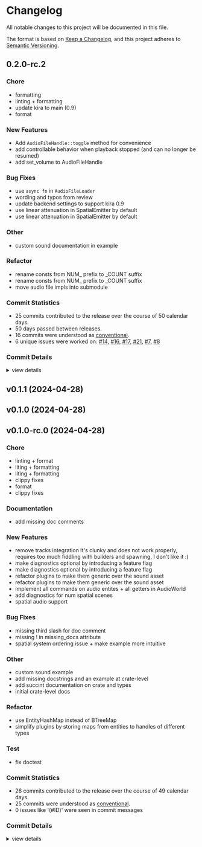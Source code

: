 # Changelog

All notable changes to this project will be documented in this file.

The format is based on [Keep a Changelog](https://keepachangelog.com/en/1.0.0/),
and this project adheres to [Semantic Versioning](https://semver.org/spec/v2.0.0.html).

## 0.2.0-rc.2

### Chore

 - <csr-id-fd0f1abb37698fb9f5bba94370378fa3083c17c2/> formatting
 - <csr-id-54d0eeaf839e7215afb0d1f579440551c48e2a62/> linting + formatting
 - <csr-id-743a7622a259ade966331f125b3bace501f808da/> update kira to main (0.9)
 - <csr-id-359093ac9e1e6e2f0151cfb99613bb6eadacbabd/> format

### New Features

 - <csr-id-bd71d8ea1d6719e9adda6c9a2ff0c32650a556c8/> Add `AudioFileHandle::toggle` method for convenience
 - <csr-id-3e52e51077f53f6f47e6ccced4e2882cc3218b3b/> add controllable behavior when playback stopped (and can no longer be resumed)
 - <csr-id-c4357184aa9cf17a32da0d103690d5379bae3c2c/> add set_volume to AudioFileHandle

### Bug Fixes

 - <csr-id-66ebc2312d6420b6941070c5e9a4ebae838ff794/> use `async fn` in `AudioFileLoader`
 - <csr-id-6bb722bb3a62e483efdca6b6bac9f0288fa6827c/> wording and typos from review
 - <csr-id-1718ec4dd076368b63e118edb9e6ec06fb41e607/> update backend settings to support kira 0.9
 - <csr-id-ad090adabafcc33d7e2bb5eeaa044adcca4e3b04/> use linear attenuation in SpatialEmitter by default
 - <csr-id-ee89f202ab401f12053945723aa528875f123025/> use linear attenuation in SpatialEmitter by default

### Other

 - <csr-id-8f3087cf9a1094cc13c472c82ec7c77fda191cbc/> custom sound documentation in example

### Refactor

 - <csr-id-d7579f2ab70e609c111bd4ffd6d3bba91f47b064/> rename consts from NUM_ prefix to _COUNT suffix
 - <csr-id-5a0e9278eae2a1c7c76f81647d494267afafc51f/> rename consts from NUM_ prefix to _COUNT suffix
 - <csr-id-2f45da39069e15f1a790572b085c346027b966c6/> move audio file impls into submodule

### Commit Statistics

<csr-read-only-do-not-edit/>

 - 25 commits contributed to the release over the course of 50 calendar days.
 - 50 days passed between releases.
 - 16 commits were understood as [conventional](https://www.conventionalcommits.org).
 - 6 unique issues were worked on: [#14](https://github.com/SolarLiner/bevy-kira-components/issues/14), [#16](https://github.com/SolarLiner/bevy-kira-components/issues/16), [#17](https://github.com/SolarLiner/bevy-kira-components/issues/17), [#21](https://github.com/SolarLiner/bevy-kira-components/issues/21), [#7](https://github.com/SolarLiner/bevy-kira-components/issues/7), [#8](https://github.com/SolarLiner/bevy-kira-components/issues/8)

### Commit Details

<csr-read-only-do-not-edit/>

<details><summary>view details</summary>

 * **[#14](https://github.com/SolarLiner/bevy-kira-components/issues/14)**
    - Add `AudioFileHandle::toggle` convenience method ([`1932421`](https://github.com/SolarLiner/bevy-kira-components/commit/19324217be7cfd74696b12ef8860eaa7f5d2c0c2))
 * **[#16](https://github.com/SolarLiner/bevy-kira-components/issues/16)**
    - Remove `Result<(), E>` from the API ([`93e56f1`](https://github.com/SolarLiner/bevy-kira-components/commit/93e56f18f1ca7b8db54416882d2a674ecad0a8f0))
 * **[#17](https://github.com/SolarLiner/bevy-kira-components/issues/17)**
    - Recreate `audio` and `decodable/custom_sound` examples from `bevy_audio` ([`81b696a`](https://github.com/SolarLiner/bevy-kira-components/commit/81b696a334c33a56f78bcb63c8de7d62fd67e931))
 * **[#21](https://github.com/SolarLiner/bevy-kira-components/issues/21)**
    - Update to Bevy 0.14.0-rc.2 ([`32068fe`](https://github.com/SolarLiner/bevy-kira-components/commit/32068fe39348b4b2f3e011c3a69e3e6573a5f480))
 * **[#7](https://github.com/SolarLiner/bevy-kira-components/issues/7)**
    - Rename consts from NUM_ prefix to _COUNT suffix ([`d7579f2`](https://github.com/SolarLiner/bevy-kira-components/commit/d7579f2ab70e609c111bd4ffd6d3bba91f47b064))
 * **[#8](https://github.com/SolarLiner/bevy-kira-components/issues/8)**
    - Use linear attenuation in SpatialEmitter by default ([`ad090ad`](https://github.com/SolarLiner/bevy-kira-components/commit/ad090adabafcc33d7e2bb5eeaa044adcca4e3b04))
 * **Uncategorized**
    - Use `async fn` in `AudioFileLoader` ([`66ebc23`](https://github.com/SolarLiner/bevy-kira-components/commit/66ebc2312d6420b6941070c5e9a4ebae838ff794))
    - Formatting ([`fd0f1ab`](https://github.com/SolarLiner/bevy-kira-components/commit/fd0f1abb37698fb9f5bba94370378fa3083c17c2))
    - Custom sound documentation in example ([`8f3087c`](https://github.com/SolarLiner/bevy-kira-components/commit/8f3087cf9a1094cc13c472c82ec7c77fda191cbc))
    - Wording and typos from review ([`6bb722b`](https://github.com/SolarLiner/bevy-kira-components/commit/6bb722bb3a62e483efdca6b6bac9f0288fa6827c))
    - Linting + formatting ([`54d0eea`](https://github.com/SolarLiner/bevy-kira-components/commit/54d0eeaf839e7215afb0d1f579440551c48e2a62))
    - Update backend settings to support kira 0.9 ([`1718ec4`](https://github.com/SolarLiner/bevy-kira-components/commit/1718ec4dd076368b63e118edb9e6ec06fb41e607))
    - Update kira to main (0.9) ([`743a762`](https://github.com/SolarLiner/bevy-kira-components/commit/743a7622a259ade966331f125b3bace501f808da))
    - Format ([`359093a`](https://github.com/SolarLiner/bevy-kira-components/commit/359093ac9e1e6e2f0151cfb99613bb6eadacbabd))
    - Add `AudioFileHandle::toggle` method for convenience ([`bd71d8e`](https://github.com/SolarLiner/bevy-kira-components/commit/bd71d8ea1d6719e9adda6c9a2ff0c32650a556c8))
    - Update src/spatial.rs ([`00be819`](https://github.com/SolarLiner/bevy-kira-components/commit/00be819acdf29dd7eae05063ab6c7c1bd3ce2403))
    - Use linear attenuation in SpatialEmitter by default ([`ee89f20`](https://github.com/SolarLiner/bevy-kira-components/commit/ee89f202ab401f12053945723aa528875f123025))
    - Rename consts from NUM_ prefix to _COUNT suffix ([`5a0e927`](https://github.com/SolarLiner/bevy-kira-components/commit/5a0e9278eae2a1c7c76f81647d494267afafc51f))
    - Merge pull request #9 from GitGhillie/audio-control-example ([`184780c`](https://github.com/SolarLiner/bevy-kira-components/commit/184780c7e986eb727f1ef3cac0c2e26f11bce535))
    - No_run on doc example ([`de68f8b`](https://github.com/SolarLiner/bevy-kira-components/commit/de68f8b173439eeb3837f314995c8d37ac4a207c))
    - :chore: formatting ([`f028768`](https://github.com/SolarLiner/bevy-kira-components/commit/f028768bb668735b3b183c5572241ceaf588f45f))
    - Add controllable behavior when playback stopped (and can no longer be resumed) ([`3e52e51`](https://github.com/SolarLiner/bevy-kira-components/commit/3e52e51077f53f6f47e6ccced4e2882cc3218b3b))
    - Move audio file impls into submodule ([`2f45da3`](https://github.com/SolarLiner/bevy-kira-components/commit/2f45da39069e15f1a790572b085c346027b966c6))
    - Add set_volume to AudioFileHandle ([`c435718`](https://github.com/SolarLiner/bevy-kira-components/commit/c4357184aa9cf17a32da0d103690d5379bae3c2c))
    - Merge pull request #3 from SolarLiner/release/0.1.1 ([`c67b5e8`](https://github.com/SolarLiner/bevy-kira-components/commit/c67b5e8866ffc47d3f4dcff841383d050d83a04f))
</details>

## v0.1.1 (2024-04-28)

## v0.1.0 (2024-04-28)

## v0.1.0-rc.0 (2024-04-28)

### Chore

 - <csr-id-b6e64ddea63a51254ed4f02d2b6127b8b1035bfe/> linting + format
 - <csr-id-64a30935c5875f213d76ab70e1357f0352602d5b/> liting + formatting
 - <csr-id-70fbdded7a3e66031425c69bccc5adf71d700db4/> liting + formatting
 - <csr-id-6f91bc8af5a099917ec45b4614aa3fbfd8260ac0/> clippy fixes
 - <csr-id-ad7dbf94352b4537fcf3a62fc0448edc0bd10770/> format
 - <csr-id-a2f3a979cda9c171782f877bc2681beb6bb12c57/> clippy fixes

### Documentation

 - <csr-id-a0a530c39929b8e3efcf8303911eb71c42e47589/> add missing doc comments

### New Features

 - <csr-id-3864d282a56dbe41ccc932bfd48dae479c2464e8/> remove tracks integration
   It's clunky and does not work properly, requires too much fiddling with builders and spawning, I don't like it :(
 - <csr-id-7ccaed59e698c0d7573d39e217f1dac4d1b1f52a/> make diagnostics optional by introducing a feature flag
 - <csr-id-40a9cf8e41eb79d58a162a6b017df4c6212313fa/> make diagnostics optional by introducing a feature flag
 - <csr-id-448694d5d446c852f4eaa688cc36cd78ba925b2b/> refactor plugins to make them generic over the sound asset
 - <csr-id-d54b649295617dbd625f22d978d6644d77b6b5da/> refactor plugins to make them generic over the sound asset
 - <csr-id-9cf11ce23b54ece421e8b9c699861f193da69085/> implement all commands on audio entites + all getters in AudioWorld
 - <csr-id-f2cddf07e947ed3551e6d304bf498b9a46520379/> add diagnostics for num spatial scenes
 - <csr-id-710c788e2d84673dc8886f931987b1c0094a9df6/> spatial audio support

### Bug Fixes

 - <csr-id-aba6fc83005e6ae5b384dd89740ab57bc0cb3b55/> missing third slash for doc comment
 - <csr-id-a8e2b69e33dee886e9262302abaa127c2dcc2b2b/> missing ! in missing_docs attribute
 - <csr-id-1b361488f66b5b5c1ecc52133298c8018547dd13/> spatial system ordering issue + make example more intuitive

### Other

 - <csr-id-415970c56598b36e0c5701578b4308fe3ccac4d9/> custom sound example
 - <csr-id-bdf1bce6bd58280199e795d818b701a07b537e08/> add missing docstrings and an example at crate-level
 - <csr-id-74924f76ff38c9cef5960a5800d7db0a59ceeaf0/> add succint documentation on crate and types
 - <csr-id-e65b6e853bd31aac94a089bd8276d8b2fdc2b509/> initial crate-level docs

### Refactor

 - <csr-id-e4777a76c8442eb6fb3b935585ac8bd34f1543f0/> use EntityHashMap instead of BTreeMap
 - <csr-id-953647b94863fd01436a13a46ed18f39a54e02ba/> simplify plugins by storing maps from entities to handles of different types

### Test

 - <csr-id-8b818f1de215c53e8ba5f79147608e529a2ee163/> fix doctest

### Commit Statistics

<csr-read-only-do-not-edit/>

 - 26 commits contributed to the release over the course of 49 calendar days.
 - 25 commits were understood as [conventional](https://www.conventionalcommits.org).
 - 0 issues like '(#ID)' were seen in commit messages

### Commit Details

<csr-read-only-do-not-edit/>

<details><summary>view details</summary>

 * **Uncategorized**
    - Missing third slash for doc comment ([`aba6fc8`](https://github.com/SolarLiner/bevy-kira-components/commit/aba6fc83005e6ae5b384dd89740ab57bc0cb3b55))
    - Remove tracks integration ([`3864d28`](https://github.com/SolarLiner/bevy-kira-components/commit/3864d282a56dbe41ccc932bfd48dae479c2464e8))
    - Add missing doc comments ([`a0a530c`](https://github.com/SolarLiner/bevy-kira-components/commit/a0a530c39929b8e3efcf8303911eb71c42e47589))
    - Missing ! in missing_docs attribute ([`a8e2b69`](https://github.com/SolarLiner/bevy-kira-components/commit/a8e2b69e33dee886e9262302abaa127c2dcc2b2b))
    - Make diagnostics optional by introducing a feature flag ([`7ccaed5`](https://github.com/SolarLiner/bevy-kira-components/commit/7ccaed59e698c0d7573d39e217f1dac4d1b1f52a))
    - Make diagnostics optional by introducing a feature flag ([`40a9cf8`](https://github.com/SolarLiner/bevy-kira-components/commit/40a9cf8e41eb79d58a162a6b017df4c6212313fa))
    - Custom sound example ([`415970c`](https://github.com/SolarLiner/bevy-kira-components/commit/415970c56598b36e0c5701578b4308fe3ccac4d9))
    - Fix doctest ([`8b818f1`](https://github.com/SolarLiner/bevy-kira-components/commit/8b818f1de215c53e8ba5f79147608e529a2ee163))
    - Linting + format ([`b6e64dd`](https://github.com/SolarLiner/bevy-kira-components/commit/b6e64ddea63a51254ed4f02d2b6127b8b1035bfe))
    - Add missing docstrings and an example at crate-level ([`bdf1bce`](https://github.com/SolarLiner/bevy-kira-components/commit/bdf1bce6bd58280199e795d818b701a07b537e08))
    - Refactor plugins to make them generic over the sound asset ([`448694d`](https://github.com/SolarLiner/bevy-kira-components/commit/448694d5d446c852f4eaa688cc36cd78ba925b2b))
    - Refactor plugins to make them generic over the sound asset ([`d54b649`](https://github.com/SolarLiner/bevy-kira-components/commit/d54b649295617dbd625f22d978d6644d77b6b5da))
    - Liting + formatting ([`64a3093`](https://github.com/SolarLiner/bevy-kira-components/commit/64a30935c5875f213d76ab70e1357f0352602d5b))
    - Add succint documentation on crate and types ([`74924f7`](https://github.com/SolarLiner/bevy-kira-components/commit/74924f76ff38c9cef5960a5800d7db0a59ceeaf0))
    - Implement all commands on audio entites + all getters in AudioWorld ([`9cf11ce`](https://github.com/SolarLiner/bevy-kira-components/commit/9cf11ce23b54ece421e8b9c699861f193da69085))
    - Initial crate-level docs ([`e65b6e8`](https://github.com/SolarLiner/bevy-kira-components/commit/e65b6e853bd31aac94a089bd8276d8b2fdc2b509))
    - Liting + formatting ([`70fbdde`](https://github.com/SolarLiner/bevy-kira-components/commit/70fbdded7a3e66031425c69bccc5adf71d700db4))
    - Use EntityHashMap instead of BTreeMap ([`e4777a7`](https://github.com/SolarLiner/bevy-kira-components/commit/e4777a76c8442eb6fb3b935585ac8bd34f1543f0))
    - Spatial system ordering issue + make example more intuitive ([`1b36148`](https://github.com/SolarLiner/bevy-kira-components/commit/1b361488f66b5b5c1ecc52133298c8018547dd13))
    - Clippy fixes ([`6f91bc8`](https://github.com/SolarLiner/bevy-kira-components/commit/6f91bc8af5a099917ec45b4614aa3fbfd8260ac0))
    - Format ([`ad7dbf9`](https://github.com/SolarLiner/bevy-kira-components/commit/ad7dbf94352b4537fcf3a62fc0448edc0bd10770))
    - Add diagnostics for num spatial scenes ([`f2cddf0`](https://github.com/SolarLiner/bevy-kira-components/commit/f2cddf07e947ed3551e6d304bf498b9a46520379))
    - Simplify plugins by storing maps from entities to handles of different types ([`953647b`](https://github.com/SolarLiner/bevy-kira-components/commit/953647b94863fd01436a13a46ed18f39a54e02ba))
    - Clippy fixes ([`a2f3a97`](https://github.com/SolarLiner/bevy-kira-components/commit/a2f3a979cda9c171782f877bc2681beb6bb12c57))
    - Spatial audio support ([`710c788`](https://github.com/SolarLiner/bevy-kira-components/commit/710c788e2d84673dc8886f931987b1c0094a9df6))
    - Initial commit with components for audio source and tracks ([`6a8d3f1`](https://github.com/SolarLiner/bevy-kira-components/commit/6a8d3f13425b4f334659727788387d9fbcc1955b))
</details>

